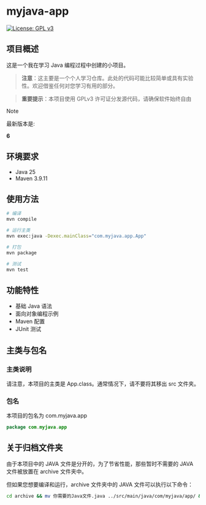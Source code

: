 # myjava-app
[![License: GPL v3](https://img.shields.io/badge/License-GPLv3-blue.svg)](https://www.gnu.org/licenses/gpl-3.0)



## 项目概述
这是一个我在学习 Java 编程过程中创建的小项目。

> **注意**：这主要是一个个人学习仓库。此处的代码可能比较简单或具有实验性。欢迎借鉴任何对您学习有用的部分。

> **重要提示**：本项目使用 GPLv3 许可证分发源代码，请确保软件始终自由

> [!NOTE]
>
> 最新版本是:
>
> **6**

## 环境要求
- Java 25
- Maven 3.9.11

## 使用方法
```bash
# 编译
mvn compile

# 运行主类
mvn exec:java -Dexec.mainClass="com.myjava.app.App"

# 打包
mvn package

# 测试
mvn test
```

## 功能特性

- 基础 Java 语法
- 面向对象编程示例
- Maven 配置
- JUnit 测试

## 主类与包名

### 主类说明

请注意，本项目的主类是 App.class。通常情况下，请不要将其移出 src 文件夹。

### 包名

本项目的包名为 com.myjava.app

```java
package com.myjava.app
```

## 关于归档文件夹

由于本项目中的 JAVA 文件是分开的，为了节省性能，那些暂时不需要的 JAVA 文件被放置在 archive 文件夹中。

但如果您想要编译和运行，archive 文件夹中的 JAVA 文件可以执行以下命令：

```bash
cd archive && mv 你需要的Java文件.java ../src/main/java/com/myjava/app/ && cd .. && mvn compile && mvn package
```
